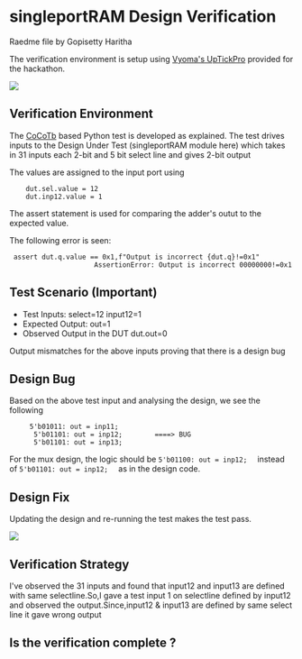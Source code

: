 # singleportRAM Design Verification

Raedme file by Gopisetty Haritha

The verification environment is setup using [Vyoma's UpTickPro](https://vyomasystems.com) provided for the hackathon.


![](https://user-images.githubusercontent.com/83575446/182152035-cb0c54fb-fc6d-45ea-876c-f5eaf4cfc0ba.png)

## Verification Environment

The [CoCoTb](https://www.cocotb.org/) based Python test is developed as explained. The test drives inputs to the Design Under Test (singleportRAM module here) which takes in 31 inputs each 2-bit  and 5 bit select line and gives 2-bit output

The values are assigned to the input port using 
```
    dut.sel.value = 12
    dut.inp12.value = 1
```

The assert statement is used for comparing the adder's outut to the expected value.

The following error is seen:
```
 assert dut.q.value == 0x1,f"Output is incorrect {dut.q}!=0x1"
                     AssertionError: Output is incorrect 00000000!=0x1
```

## Test Scenario **(Important)**
- Test Inputs: select=12 input12=1
- Expected Output: out=1
- Observed Output in the DUT dut.out=0

Output mismatches for the above inputs proving that there is a design bug

## Design Bug
Based on the above test input and analysing the design, we see the following

```
     5'b01011: out = inp11;
      5'b01101: out = inp12;        ====> BUG
      5'b01101: out = inp13;           
```
For the mux design, the logic should be ``5'b01100: out = inp12;  `` instead of ``5'b01101: out = inp12;  `` as in the design code.

## Design Fix
Updating the design and re-running the test makes the test pass.

![](https://user-images.githubusercontent.com/83575446/182150353-803f68b4-136c-4d2a-92af-d3f3e9fe52ea.png)


## Verification Strategy

I've observed the 31 inputs and found that input12 and input13 are defined with same selectline.So,I gave a test input 1 on selectline defined by input12 and observed the output.Since,input12 & input13 are defined by same select line it gave wrong output

## Is the verification complete ?
